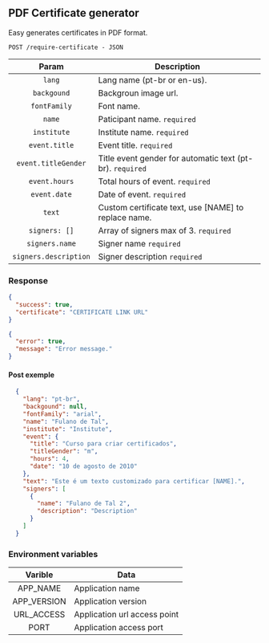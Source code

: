 ## PDF Certificate generator

Easy generates certificates in PDF format.

`POST /require-certificate - JSON`

|Param                |Description                                              |
|:-------------------:|---------------------------------------------------------|
|`lang`               |Lang name (pt-br or en-us).                              |
|`backgound`          |Backgroun image url.                                     |
|`fontFamily`         |Font name.                                               |
|`name`               |Paticipant name. `required`                              |
|`institute`          |Institute name. `required`                               |
|`event.title`        |Event title. `required`                                  |
|`event.titleGender`  |Title event gender for automatic text (pt-br). `required`|
|`event.hours`        |Total hours of event. `required`                         |
|`event.date`         |Date of event. `required`                                |
|`text`               |Custom certificate text, use \[NAME\] to replace name.   |
|`signers: []`        |Array of signers max of 3. `required`                    |
|`signers.name`       |Signer name `required`                                   |
|`signers.description`|Signer description `required`                            |

### Response

```json
{
  "success": true,
  "certificate": "CERTIFICATE LINK URL"
}
```

```json
{
  "error": true,
  "message": "Error message."
}
```

#### Post exemple

```json
  {
    "lang": "pt-br",
    "backgound": null,
    "fontFamily": "arial",
    "name": "Fulano de Tal",
    "institute": "Institute",
    "event": {
      "title": "Curso para criar certificados",
      "titleGender": "m",
      "hours": 4,
      "date": "10 de agosto de 2010"
    },
    "text": "Este é um texto customizado para certificar [NAME].",
    "signers": [
      {
        "name": "Fulano de Tal 2",
        "description": "Description"
      }
    ]
  }
```

### Environment variables

|Varible    |Data                        |
|:---------:|----------------------------|
|APP_NAME   |Application name            |
|APP_VERSION|Application version         |
|URL_ACCESS |Application url access point|
|PORT       |Application access port     |